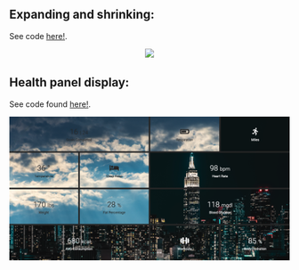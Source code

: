 ## Expanding and shrinking:

See code [here!](https://github.com/daks001/milli-styles/relaxer).

<div align='center'>
  <img src="https://github.com/daks001/milli-styles/blob/master/relaxer/img/preview.gif">
</div>

## Health panel display:

See code found [here!](https://github.com/daks001/milli-styles/grid-span).

<div align="center">
  <img src="https://github.com/daks001/milli-styles/blob/master/grid-span/img/preview.png">
</div>
